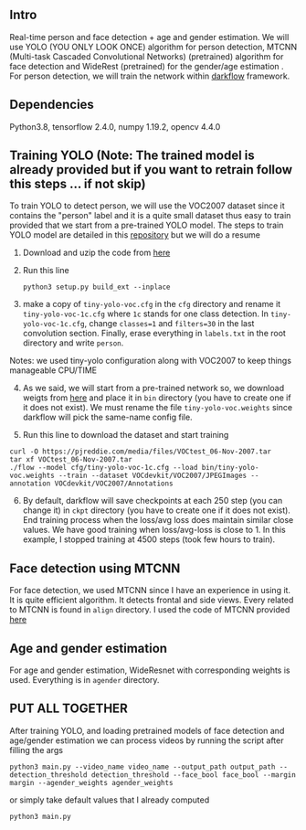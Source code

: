 ## Intro

Real-time person and face detection + age and gender estimation. We will use YOLO (YOU ONLY LOOK ONCE) algorithm for person detection, MTCNN (Multi-task Cascaded Convolutional Networks) (pretrained) algorithm for face detection and WideRest (pretrained) for the gender/age estimation .
For person detection, we will train the network within [darkflow](https://github.com/thtrieu/darkflow) framework.



## Dependencies

Python3.8, tensorflow 2.4.0, numpy 1.19.2, opencv 4.4.0


## Training YOLO (Note: The trained model is already provided but if you want to retrain follow this steps ... if not skip)
To train YOLO to detect person, we will use the VOC2007 dataset since it contains the "person" label and it is a quite small dataset thus easy to train provided that we start from a pre-trained YOLO model. The steps to train YOLO model are detailed in this [repository](https://github.com/thtrieu/darkflow) but we will do a resume

1. Download and uzip the code from [here](https://github.com/thtrieu/darkflow)

2. Run this line
   ```
   python3 setup.py build_ext --inplace
   ```
3. make a copy of `tiny-yolo-voc.cfg` in the `cfg` directory and rename it `tiny-yolo-voc-1c.cfg` where `1c` stands for one class detection. In `tiny-yolo-voc-1c.cfg`, change `classes=1` and `filters=30` in the last convolution section. Finally, erase everything in `labels.txt` in the root directory and write `person`.

Notes: we used tiny-yolo configuration along with VOC2007 to keep things manageable CPU/TIME

4. As we said, we will start from a pre-trained network so, we download weigts from [here](https://pjreddie.com/darknet/yolov2/) and place it in `bin` directory (you have to create one if it does not exist). We must rename the file `tiny-yolo-voc.weights` since darkflow will pick the same-name config file.

5. Run this line to download the dataset and start training
```
curl -O https://pjreddie.com/media/files/VOCtest_06-Nov-2007.tar
tar xf VOCtest_06-Nov-2007.tar
./flow --model cfg/tiny-yolo-voc-1c.cfg --load bin/tiny-yolo-voc.weights --train --dataset VOCdevkit/VOC2007/JPEGImages --annotation VOCdevkit/VOC2007/Annotations 
```

6. By default, darkflow will save checkpoints at each 250 step (you can change it) in `ckpt` directory (you have to create one if it does not exist). End training process when the loss/avg loss does maintain similar close values. We have good training when loss/avg-loss is close to 1. In this example, I stopped training at 4500 steps (took few hours to train).


## Face detection using MTCNN
For face detection, we used MTCNN since I have an experience in using it. It is quite efficient algorithm. It detects frontal and side views. Every related to MTCNN is found in `align` directory. I used the code of MTCNN provided [here](https://github.com/Linzaer/Face-Track-Detect-Extract)


## Age and gender estimation
For age and gender estimation, WideResnet with corresponding weights is used. Everything is in `agender` directory.


## PUT ALL TOGETHER
After training YOLO, and loading pretrained models of face detection and age/gender estimation we can process videos by running the script after filling the args
```
python3 main.py --video_name video_name --output_path output_path --detection_threshold detection_threshold --face_bool face_bool --margin margin --agender_weights agender_weights
```
or simply take default values that I already computed

```
python3 main.py
```






